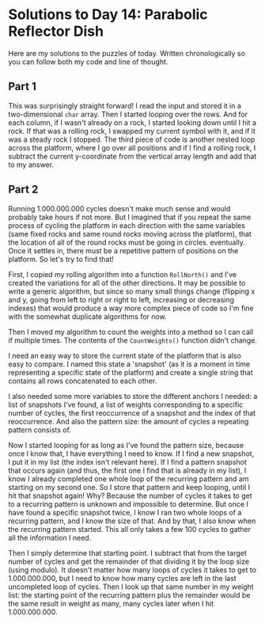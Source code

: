 # Solutions to Day 14: Parabolic Reflector Dish

Here are my solutions to the puzzles of today. Written chronologically so you can follow both my code and line of thought.

## Part 1

This was surprisingly straight forward! I read the input and stored it in a two-dimensional `char` array. Then I started looping over the rows. And for each column, if I wasn't already on a rock, I started looking down until I hit a rock. If that was a rolling rock, I swapped my current symbol with it, and if it was a steady rock I stopped. The third piece of code is another nested loop across the platform, where I go over all positions and if I find a rolling rock, I subtract the current y-coordinate from the vertical array length and add that to my answer.

## Part 2

Running 1.000.000.000 cycles doesn't make much sense and would probably take hours if not more. But I imagined that if you repeat the same process of cycling the platform in each direction with the same variables (same fixed rocks and same round rocks moving across the platform), that the location of all of the round rocks must be going in circles. eventually. Once it settles in, there must be a repetitive pattern of positions on the platform. So let's try to find that!

First, I copied my rolling algorithm into a function `RollNorth()` and I've created the variations for all of the other directions. It may be possible to write a generic algorithm, but since so many small things change (flipping x and y, going from left to right or right to left, increasing or decreasing indexes) that would produce a way more complex piece of code so I'm fine with the somewhat duplicate algorithms for now.

Then I moved my algorithm to count the weights into a method so I can call if multiple times. The contents of the `CountWeights()` function didn't change.

I need an easy way to store the current state of the platform that is also easy to compare. I named this state a 'snapshot' (as it is a moment in time representing a specific state of the platform) and create a single string that contains all rows concatenated to each other.

I also needed some more variables to store the different anchors I needed: a list of snapshots I've found, a list of weights corresponding to a specific number of cycles, the first reoccurrence of a snapshot and the index of that reoccurrence. And also the pattern size: the amount of cycles a repeating pattern consists of.

Now I started looping for as long as I've found the pattern size, because once I know that, I have everything I need to know. If I find a new snapshot, I put it in my list (the index isn't relevant here). If I find a pattern snapshot that occurs again (and thus, the first one I find that is already in my list), I know I already completed one whole loop of the recurring pattern and am starting on my second one. So I store that pattern and keep looping, until I hit that snapshot again! Why? Because the number of cycles it takes to get to a recurring pattern is unknown and impossible to determine. But once I have found a specific snapshot twice, I know I ran two whole loops of a recurring pattern, and I know the size of that. And by that, I also know when the recurring pattern started. This all only takes a few 100 cycles to gather all the information I need.

Then I simply determine that starting point. I subtract that from the target number of cycles and get the remainder of that dividing it by the loop size (using modulo). It doesn't matter how many loops of cycles it takes to get to 1.000.000.000, but I need to know how many cycles are left in the last uncompleted loop of cycles. Then I look up that same number in my weight list: the starting point of the recurring pattern plus the remainder would be the same result in weight as many, many cycles later when I hit 1.000.000.000.